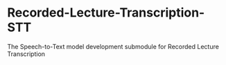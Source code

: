# Recorded-Lecture-Transcription-STT
The Speech-to-Text model development submodule for Recorded Lecture Transcription
